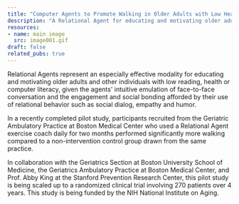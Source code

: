 ```yaml
---
title: "Computer Agents to Promote Walking in Older Adults with Low Health Literacy"
description: "A Relational Agent for educating and motivating older adults and other individuals with low reading, health or computer literacy."
resources:
- name: main image
  src: image001.gif
draft: false
related_pubs: true
---
```


Relational Agents represent an especially effective modality for educating and motivating older adults and other individuals with low reading, health or computer literacy, given the agents' intuitive emulation of face-to-face conversation and the engagement and social bonding afforded by their use of relational behavior such as social dialog, empathy and humor.

In a recently completed pilot study, participants recruited from the Geriatric Ambulatory Practice at Boston Medical Center who used a Relational Agent exercise coach daily for two months performed significantly more walking compared to a non-intervention control group drawn from the same practice.

In collaboration with the Geriatrics Section at Boston University School of Medicine, the Geriatrics Ambulatory Practice at Boston Medical Center, and Prof. Abby King at the Stanford Prevention Research Center, this pilot study is being scaled up to a randomized clinical trial involving 270 patients over 4 years. This study is being funded by the NIH National Institute on Aging.


